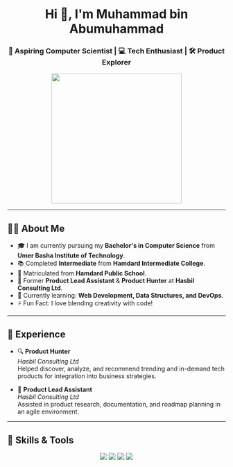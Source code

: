 <h1 align="center">Hi 👋, I'm Muhammad bin Abumuhammad</h1>
<h3 align="center">🚀 Aspiring Computer Scientist | 💻 Tech Enthusiast | 🛠️ Product Explorer</h3>

<p align="center">
  <img src="https://media.giphy.com/media/26tn33aiTi1jkl6H6/giphy.gif" width="300">
</p>

---

## 👨‍🎓 About Me

- 🎓 I am currently pursuing my **Bachelor's in Computer Science** from **Umer Basha Institute of Technology**.
- 📚 Completed **Intermediate** from **Hamdard Intermediate College**.
- 🏫 Matriculated from **Hamdard Public School**.
- 💼 Former **Product Lead Assistant** & **Product Hunter** at **Hasbil Consulting Ltd**.
- 🌱 Currently learning: **Web Development, Data Structures, and DevOps**.
- ⚡ Fun Fact: I love blending creativity with code!

---

## 💼 Experience

- 🔍 **Product Hunter**  
  *Hasbil Consulting Ltd*  
  Helped discover, analyze, and recommend trending and in-demand tech products for integration into business strategies.

- 🤝 **Product Lead Assistant**  
  *Hasbil Consulting Ltd*  
  Assisted in product research, documentation, and roadmap planning in an agile environment.

---

## 🚀 Skills & Tools

<p align="center">
  <img src="https://img.shields.io/badge/C++-00599C?style=for-the-badge&logo=cplusplus&logoColor=white"/>
  <img src="https://img.shields.io/badge/Python-3670A0?style=for-the-badge&logo=python&logoColor=ffdd54"/>
  <img src="https://img.shields.io/badge/HTML5-E34F26?style=for-the-badge&logo=html5&logoColor=white"/>
  <img src="https://img.shields.io/badge/CSS3-1572B6?style=for-the-badge&logo=css3&logoColor=white"/>
  <img src="https://img.shields.io

